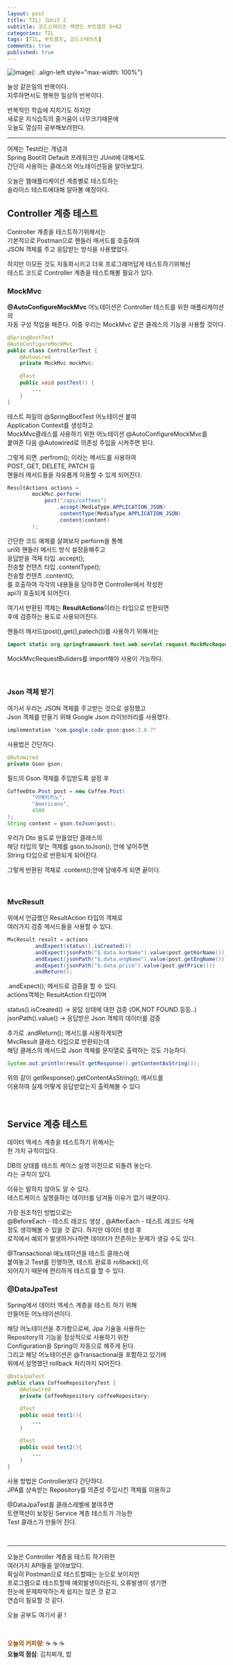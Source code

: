 ```yaml
---  
layout: post
title: TIL) JUnit 2
subtitle: 코드스테이츠 백엔드 부트캠프 D+82
categories: TIL
tags: [TIL, 부트캠프, 코드스테이츠]
comments: true
published: true
---
```


![image](https://lh3.googleusercontent.com/drive-viewer/AJc5JmR_RuNelXZR9wXYkkDNPxOHlFm1gfwD72mlxFWutdJvtLpD7ODhrLzTuczuHNHObb4Iq-3wmnCTJcm2yUGGaGj76Ho1Xw=w3024-h1728){: .align-left style="max-width: 100%"}

늘상 같은일의 반복이다.  
지루하면서도 행복한 일상의 반복이다.  

반복적인 학습에 지치기도 하지만  
새로운 지식습득의 즐거움이 너무크기때문에  
오늘도 열심히 공부해보려한다.

---  

어제는 Test라는 개념과  
Spring Boot의 Default 프레워크인 JUnit에 대해서도  
간단히 사용하는 클래스와 어노테이션등을 알아보았다.  

오늘은 웹애플리케이션 계층별로 테스트하는  
슬라이스 테스트에대해 알아볼 예정이다.  

## Controller 계층 테스트  
Controller 계층을 테스트하기위해서는  
기본적으로 Postman으로 핸들러 매서드를 호출하여  
JSON 객체를 주고 응답받는 방식을 사용했었다.  

하지만 이모든 것도 자동화시키고 더욱 프로그래머답게 테스트하기위해선  
테스트 코드로 Controller 계층을 테스트해볼 필요가 있다.  

### MockMvc

**@AutoConfigureMockMvc** 어노테이션은 Controller 테스트를 위한 애플리케이션의  
자동 구성 작업을 해준다. 이중 우리는 MockMvc 같은 클래스의 기능을 사용할 것이다.  


```java
@SpringBootTest    
@AutoConfigureMockMvc  
public class ControllerTest {
    @Autowired
    private MockMvc mockMvc;
    
    @Test
    public void postTest() {
        ...
    }
}
```
테스트 파일의 @SpringBootTest 어노테이션 붙여  
Application Context를 생성하고  
MockMvc클래스를 사용하기 위한 어노테이션 @AutoConfigureMockMvc를  
붙여준 다음 @Autowired로 의존성 주입을 시켜주면 된다.  

그렇게 되면 .perfrom(); 이라는 메서드를 사용하여  
POST, GET, DELETE, PATCH 등  
핸들러 메서드들을 자유롭게 이용할 수 있게 되어진다.  

```java
ResultActions actions =
        mockMvc.perform(                       
            post("/api/coffees") 
                .accept(MediaType.APPLICATION_JSON) 
                .contentType(MediaType.APPLICATION_JSON) 
                .content(content) 
        );
```
간단한 코드 예제를 살펴보자 perform을 통해  
uri와 핸들러 메서드 방식 설정을해주고  
응답받을 객체 타입 .accept();  
전송할 컨텐츠 타입 .contentType();  
전송할 컨텐츠 .content();  
를 호출하여 각각의 내용들을 담아주면 Controller에서 작성한  
api가 호출되게 되어진다.   

여기서 반환된 객체는 **ResultActions**이라는 타입으로 반환되면  
후에 검증하는 용도로 사용되어진다.
 
핸들러 메서드(post(),get(),patech())를 사용하기 위해서는  
```java
import static org.springframework.test.web.servlet.request.MockMvcRequestBuilders.*;
```

MockMvcRequestBuliders를 import해야 사용이 가능하다.

<br/>  

### Json 객체 받기

여기서 우리는 JSON 객체를 주고받는 것으로 설정했고  
Json 객체를 만들기 위해 Google Json 라이브러리를 사용했다.  
```java
implementation 'com.google.code.gson:gson:2.8.7'
```

사용법은 간단하다.  
```java
@Autowired
private Gson gson;
```
필드의 Gson 객체를 주입받도록 설정 후  

```java
CoffeeDto.Post post = new Coffee.Post(
        "아메리카노",
        "Americano",
        4500
);
String content = gson.toJson(post);
```
우리가 Dto 용도로 만들었던 클래스의  
해당 타입의 맞는 객체를 gson.toJson(); 안에 넣어주면  
String 타입으로 반환되게 되어진다.  

그렇게 반환된 객체로 .content();안에 담에주게 되면 끝이다.  

<br/>

### MvcResult 
위에서 언급했던 ResultAction 타입의 객체로  
여러가지 검증 메서드들을 사용할 수 있다.  

```java
MvcResult result = actions
        .andExpect(status().isCreated())
        .andExpect(jsonPath("$.data.korName").value(post.getKorName()))
        .andExpect(jsonPath("$.data.engName").value(post.getEngName()))
        .andExpect(jsonPath("$.data.price").value(post.getPrice()))
        .andReturn();
```
.andExpect(); 메서드로 검증을 할 수 있다.  
actions객체는 ResultAction 타입이며  

status().isCreated() -> 응답 상태에 대한 검증 (OK,NOT FOUND 등등..)  
jsonPath().value() -> 응답받은 Json 객체의 데이터를 검증  

추가로 .andReturn(); 메서드를 사용하게되면  
MvcResult 클래스 타입으로 반환되는데  
해당 클래스의 메서드로 Json 객체를 문자열로 출력하는 것도 가능하다.  

```java
System.out.println(result.getResponse().getContentAsString());
```  
위와 같이 getResponse().getContentAsString(); 메서드를  
이용하여 실제 어떻게 응답받았는지 출력해볼 수 있다

<br/>


## Service 계층 테스트

데이터 엑세스 계층을 테스트하기 위해서는  
한 가지 규칙이있다.  

DB의 상태를 테스트 케이스 실행 이전으로 되돌려 놓는다.  
라는 규칙이 있다.  

이유는 말하지 않아도 알 수 있다.  
테스트케이스 실행을하는 데이터를 남겨둘 이유가 없기 때문이다.  

가장 원초적인 방법으로는   
@BeforeEach - 테스트 레코드 생성 , @AfterEach - 테스트 레코드 삭제  
정도 생각해볼 수 있을 것 같다. 하지만 데이터 생성 후  
로직에서 예외가 발생하거나하면 데이터가 잔존하는 문제가 생길 수도 있다.



@Transactional 애노테이션을 테스트 클래스에  
붙여놓고 Test를 진행하면, 테스트 완료후 rollback();이  
되어지기 때문에 편리하게 테스트를 할 수 있다.  

### @DataJpaTest  
Spring에서 데이터 엑세스 계층을 테스트 하기 위해  
만들어둔 어노테이션이다.  

해당 어노테이션을 추가함으로써, Jpa 기술을 사용하는  
Repository의 기능을 정상적으로 사용하기 위한  
Configuration을 Spring이 자동으로 해주게 된다.  
그리고 해당 어노테이션은 @Transactional을 포함하고 있기에  
위에서 설명했던 rollback 처리까지 되어진다.

```java
@DataJpaTest
public class CoffeeRepositoryTest {
    @Autowired
    private CoffeeRepository coffeeRepository;

    @Test
    public void test1(){
        ...
    }
    
    @Test
    public void test2(){
        ...
    }
}
```
사용 방법은 Controller보다 간단하다.   
JPA를 상속받는 Repository를 의존성 주입시킨 객체를 이용하고  

@DataJpaTest를 클래스레벨에 붙여주면  
트랜잭션이 보장된 Service 계층 테스트가 가능한  
Test 클래스가 만들어 진다.

<br/>

--- 

오늘은 Controller 계층을 테스트 하기위한  
여러가지 API들을 알아보았다.  
확실히 Postman으로 테스트할때는 눈으로 보이지만  
프로그램으로 테스트할때 예외발생이라든지, 오류발생이 생기면  
한눈에 문제파악하는게 쉽지는 않은 것 같고  
연습이 필요할 것 같다.  

오늘 공부도 여기서 끝 !


<br/>  

<span style="color:#994C00">**오늘의 커피량**</span>: ☕️ ☕️ ☕️  
**오늘의 점심**: 김치찌개, 밥